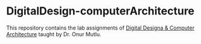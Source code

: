 # DigitalDesign-computerArchitecture

This repository contains the lab assignments of [Digital Designa & Computer Architecture](https://safari.ethz.ch/digitaltechnik/spring2020/doku.php?id=schedule) taught by Dr. Onur Mutlu. 
